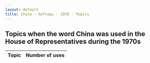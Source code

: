```yaml
---
layout: default
title: China - hofreps - 1970 - Topics
---
```

## Topics when the word **China** was used in the House of Representatives during the 1970s

| Topic | Number of uses |
|--------------|----------------|
